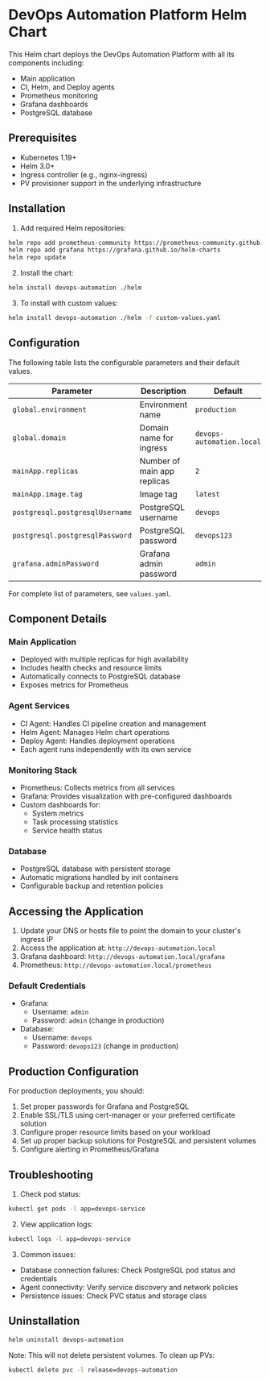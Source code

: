 # DevOps Automation Platform Helm Chart

This Helm chart deploys the DevOps Automation Platform with all its components including:
- Main application
- CI, Helm, and Deploy agents
- Prometheus monitoring
- Grafana dashboards
- PostgreSQL database

## Prerequisites

- Kubernetes 1.19+
- Helm 3.0+
- Ingress controller (e.g., nginx-ingress)
- PV provisioner support in the underlying infrastructure

## Installation

1. Add required Helm repositories:
```bash
helm repo add prometheus-community https://prometheus-community.github.io/helm-charts
helm repo add grafana https://grafana.github.io/helm-charts
helm repo update
```

2. Install the chart:
```bash
helm install devops-automation ./helm
```

3. To install with custom values:
```bash
helm install devops-automation ./helm -f custom-values.yaml
```

## Configuration

The following table lists the configurable parameters and their default values.

| Parameter | Description | Default |
|-----------|-------------|---------|
| `global.environment` | Environment name | `production` |
| `global.domain` | Domain name for ingress | `devops-automation.local` |
| `mainApp.replicas` | Number of main app replicas | `2` |
| `mainApp.image.tag` | Image tag | `latest` |
| `postgresql.postgresqlUsername` | PostgreSQL username | `devops` |
| `postgresql.postgresqlPassword` | PostgreSQL password | `devops123` |
| `grafana.adminPassword` | Grafana admin password | `admin` |

For complete list of parameters, see `values.yaml`.

## Component Details

### Main Application
- Deployed with multiple replicas for high availability
- Includes health checks and resource limits
- Automatically connects to PostgreSQL database
- Exposes metrics for Prometheus

### Agent Services
- CI Agent: Handles CI pipeline creation and management
- Helm Agent: Manages Helm chart operations
- Deploy Agent: Handles deployment operations
- Each agent runs independently with its own service

### Monitoring Stack
- Prometheus: Collects metrics from all services
- Grafana: Provides visualization with pre-configured dashboards
- Custom dashboards for:
  - System metrics
  - Task processing statistics
  - Service health status

### Database
- PostgreSQL database with persistent storage
- Automatic migrations handled by init containers
- Configurable backup and retention policies

## Accessing the Application

1. Update your DNS or hosts file to point the domain to your cluster's ingress IP
2. Access the application at: `http://devops-automation.local`
3. Grafana dashboard: `http://devops-automation.local/grafana`
4. Prometheus: `http://devops-automation.local/prometheus`

### Default Credentials
- Grafana:
  - Username: `admin`
  - Password: `admin` (change in production)
- Database:
  - Username: `devops`
  - Password: `devops123` (change in production)

## Production Configuration

For production deployments, you should:
1. Set proper passwords for Grafana and PostgreSQL
2. Enable SSL/TLS using cert-manager or your preferred certificate solution
3. Configure proper resource limits based on your workload
4. Set up proper backup solutions for PostgreSQL and persistent volumes
5. Configure alerting in Prometheus/Grafana

## Troubleshooting

1. Check pod status:
```bash
kubectl get pods -l app=devops-service
```

2. View application logs:
```bash
kubectl logs -l app=devops-service
```

3. Common issues:
- Database connection failures: Check PostgreSQL pod status and credentials
- Agent connectivity: Verify service discovery and network policies
- Persistence issues: Check PVC status and storage class

## Uninstallation

```bash
helm uninstall devops-automation
```

Note: This will not delete persistent volumes. To clean up PVs:
```bash
kubectl delete pvc -l release=devops-automation
